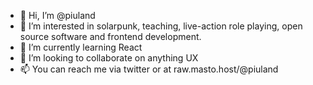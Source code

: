 - 👋 Hi, I’m @piuland
- 👀 I’m interested in solarpunk, teaching, live-action role playing, open source software and frontend development.
- 🌱 I’m currently learning React
- 💞️ I’m looking to collaborate on anything UX
- 📫 You can reach me via twitter or at raw.masto.host/@piuland 

<!---
piuland/piuland is a ✨ special ✨ repository because its `README.md` (this file) appears on your GitHub profile.
You can click the Preview link to take a look at your changes.
--->
